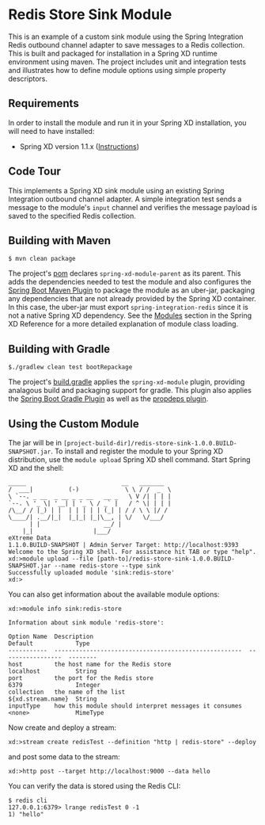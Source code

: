 Redis Store Sink Module
=======================

This is an example of a custom sink module using the Spring Integration Redis outbound channel adapter to save messages to a Redis collection. This is built and packaged for installation in a Spring XD runtime environment using maven. The project includes unit and integration tests and illustrates how to define module options using simple property descriptors.

## Requirements

In order to install the module and run it in your Spring XD installation, you will need to have installed:

* Spring XD version 1.1.x ([Instructions](https://docs.spring.io/spring-xd/docs/current/reference/html/#getting-started))

## Code Tour

This implements a Spring XD sink module using an existing Spring Integration outbound channel adapter. A simple integration test sends a message to the module's `input` channel and verifies the message payload is saved to the specified Redis collection.

## Building with Maven

	$ mvn clean package

The project's [pom][] declares `spring-xd-module-parent` as its parent. This adds the dependencies needed to test the module and also configures the [Spring Boot Maven Plugin][] to package the module as an uber-jar, packaging any dependencies that are not already provided by the Spring XD container. In this case, the uber-jar must export `spring-integration-redis` since it is not a native Spring XD dependency. See the [Modules][] section in the Spring XD Reference for a more detailed explanation of module class loading. 

## Building with Gradle

	$./gradlew clean test bootRepackage

The project's [build.gradle][] applies the `spring-xd-module` plugin, providing analagous build and packaging support for gradle. This plugin also applies the [Spring Boot Gradle Plugin][] as well as the [propdeps plugin][]. 

## Using the Custom Module

The jar will be in `[project-build-dir]/redis-store-sink-1.0.0.BUILD-SNAPSHOT.jar`. To install and register the module to your Spring XD distribution, use the `module upload` Spring XD shell command. Start Spring XD and the shell:


	_____                           __   _______
	/  ___|          (-)             \ \ / /  _  \
	\ `--. _ __  _ __ _ _ __   __ _   \ V /| | | |
 	`--. \ '_ \| '__| | '_ \ / _` |   / ^ \| | | |
	/\__/ / |_) | |  | | | | | (_| | / / \ \ |/ /
	\____/| .__/|_|  |_|_| |_|\__, | \/   \/___/
    	  | |                  __/ |
      	|_|                 |___/
	eXtreme Data
	1.1.0.BUILD-SNAPSHOT | Admin Server Target: http://localhost:9393
	Welcome to the Spring XD shell. For assistance hit TAB or type "help".
	xd:>module upload --file [path-to]/redis-store-sink-1.0.0.BUILD-SNAPSHOT.jar --name redis-store --type sink
	Successfully uploaded module 'sink:redis-store'
	xd:>

You can also get information about the available module options:

	xd:>module info sink:redis-store
	
	Information about sink module 'redis-store':

  	Option Name  Description                                            Default            Type
  	-----------  -----------------------------------------------------  -----------------  --------
  	host         the host name for the Redis store                      localhost          String
  	port         the port for the Redis store                           6379               Integer
  	collection   the name of the list                                   ${xd.stream.name}  String
  	inputType    how this module should interpret messages it consumes  <none>             MimeType



Now create and deploy a stream:

	xd:>stream create redisTest --definition "http | redis-store" --deploy

and post some data to the stream:

	xd:>http post --target http://localhost:9000 --data hello

You can verify the data is stored using the Redis CLI:

	$ redis cli
	127.0.0.1:6379> lrange redisTest 0 -1
	1) "hello"

[pom]: https://github.com/spring-projects/spring-xd-samples/blob/master/redis-store-sink/pom.xml
[build.gradle]: https://github.com/spring-projects/spring-xd-samples/blob/master/redis-store-sink/build.gradle
[Spring Boot Maven Plugin]: https://docs.spring.io/spring-boot/docs/current/reference/html/build-tool-plugins-maven-plugin.html
[Spring Boot Gradle Plugin]: https://docs.spring.io/spring-boot/docs/current-SNAPSHOT/reference/html/build-tool-plugins-gradle-plugin.html
[propdeps plugin]: https://github.com/spring-projects/gradle-plugins/tree/master/propdeps-plugin
[Modules]: https://docs.spring.io/spring-xd/docs/current/reference/html/#modules